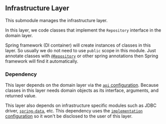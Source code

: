 ## Infrastructure Layer

This submodule manages the infrastructure layer.

In this layer, we code classes that implement the `Repository` interface in the domain layer.

Spring framework (DI container) will create instances of classes in this layer.
So usually we do not need to use `public` scope in this module.
Just annotate classes with [`@Repository`](https://docs.spring.io/spring-framework/docs/current/javadoc-api/org/springframework/stereotype/Repository.html) or other spring annotations then Spring framework will find it automatically.

### Dependency

This layer depends on the domain layer via the [`api` configuration](https://docs.gradle.org/current/userguide/java_library_plugin.html#sec:java_library_separation).
Because classes in this layer needs domain objects as its interface, arguments, and returned value.

This layer also depends on infrastructure specific modules such as JDBC driver, [`spring-data`](https://spring.io/projects/spring-data), etc.
This dependency uses the [`implementation` configuration](https://docs.gradle.org/current/userguide/java_library_plugin.html#sec:java_library_separation) so it won't be disclosed to the user of this layer.
